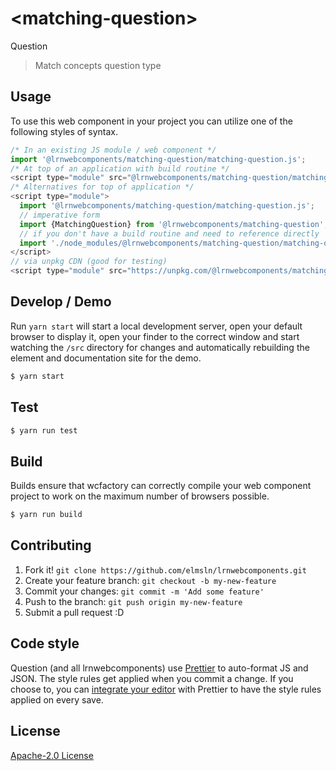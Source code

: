 # &lt;matching-question&gt;

Question
> Match concepts question type

## Usage
To use this web component in your project you can utilize one of the following styles of syntax.

```js
/* In an existing JS module / web component */
import '@lrnwebcomponents/matching-question/matching-question.js';
/* At top of an application with build routine */
<script type="module" src="@lrnwebcomponents/matching-question/matching-question.js"></script>
/* Alternatives for top of application */
<script type="module">
  import '@lrnwebcomponents/matching-question/matching-question.js';
  // imperative form
  import {MatchingQuestion} from '@lrnwebcomponents/matching-question';
  // if you don't have a build routine and need to reference directly
  import './node_modules/@lrnwebcomponents/matching-question/matching-question.js';
</script>
// via unpkg CDN (good for testing)
<script type="module" src="https://unpkg.com/@lrnwebcomponents/matching-question/matching-question.js"></script>
```

## Develop / Demo
Run `yarn start` will start a local development server, open your default browser to display it, open your finder to the correct window and start watching the `/src` directory for changes and automatically rebuilding the element and documentation site for the demo.
```bash
$ yarn start
```

## Test

```bash
$ yarn run test
```

## Build
Builds ensure that wcfactory can correctly compile your web component project to
work on the maximum number of browsers possible.
```bash
$ yarn run build
```

## Contributing

1. Fork it! `git clone https://github.com/elmsln/lrnwebcomponents.git`
2. Create your feature branch: `git checkout -b my-new-feature`
3. Commit your changes: `git commit -m 'Add some feature'`
4. Push to the branch: `git push origin my-new-feature`
5. Submit a pull request :D

## Code style

Question (and all lrnwebcomponents) use [Prettier][prettier] to auto-format JS and JSON.  The style rules get applied when you commit a change.  If you choose to, you can [integrate your editor][prettier-ed] with Prettier to have the style rules applied on every save.

[prettier]: https://github.com/prettier/prettier/
[prettier-ed]: https://github.com/prettier/prettier/#editor-integration
[polyserve]: https://github.com/Polymer/polyserve
[web-component-tester]: https://github.com/Polymer/web-component-tester

## License
[Apache-2.0 License](http://opensource.org/licenses/Apache-2.0)